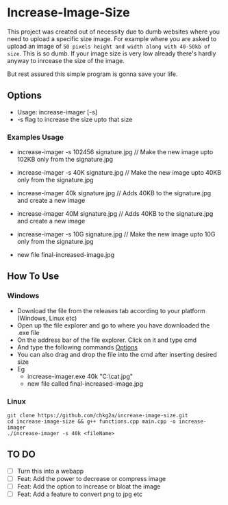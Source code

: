 # Increase-Image-Size
This project was created out of necessity due to dumb websites where you need to upload a specific size image. For example where you are asked to upload an image of `50 pixels height and width along with 40-50kb of size`. This is so dumb. If your image size is very low already there's hardly anyway to inrcease the size of the image.

But rest assured this simple program is gonna save your life.

## Options

- Usage: increase-imager [-s] <size> <inputFileName>
- -s flag to increase the size upto that size

### Examples Usage
- increase-imager -s 102456 signature.jpg // Make the new image upto 102KB only from the signature.jpg
- increase-imager -s 40K signature.jpg // Make the new image upto 40KB only from the signature.jpg
- increase-imager 40k signature.jpg // Adds 40KB to the signature.jpg and create a new image
- increase-imager 40M signature.jpg // Adds 40KB to the signature.jpg and create a new image
- increase-imager -s 10G signature.jpg // Make the new image upto 10G only from the signature.jpg

- new file final-increased-image.jpg

## How To Use

### Windows

- Download the file from the releases tab according to your platform (Windows, Linux etc)
- Open up the file explorer and go to where you have downloaded the .exe file
- On the address bar of the file explorer. Click on it and type cmd
- And type the following commands [Options](#Options)
- You can also drag and drop the file into the cmd after inserting desired size
- Eg 
    - increase-imager.exe 40k "C:\cat.jpg"
    - new file called final-increased-image.jpg

### Linux

```
git clone https://github.com/chkg2a/increase-image-size.git
cd increase-image-size && g++ functions.cpp main.cpp -o increase-imager
./increase-imager -s 40k <fileName>
```

## TO DO
- [ ] Turn this into a webapp
- [ ] Feat: Add the power to decrease or compress image
- [ ] Feat: Add the option to increase or bloat the image
- [ ] Feat: Add a feature to convert png to jpg etc
